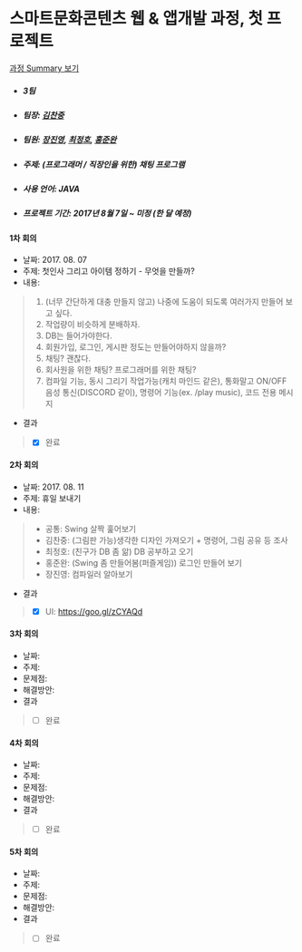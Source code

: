 # 스마트문화콘텐츠 웹 & 앱개발 과정, 첫 프로젝트 #
[과정 Summary 보기](https://chanjungkim.github.io/study/androidstudy/)
* ##### 3팀
* ##### 팀장: [김찬중](https://www.linkedin.com/in/chanjungkim/)
* ##### 팀원: [장진영](https://github.com/jinyoung1105), [최정호](https://github.com/odoria), [홍준완](https://github.com/hongjunwan) 
* ##### 주제: (프로그래머 / 직장인을 위한) 채팅 프로그램
* ##### 사용 언어: JAVA
* ##### 프로젝트 기간: 2017년 8월 7일 ~ 미정 (한 달 예정)

#### 1차 회의
* 날짜: 2017. 08. 07
* 주제: 첫인사 그리고 아이템 정하기 - 무엇을 만들까?
* 내용:
> 1. (너무 간단하게 대충 만들지 않고) 나중에 도움이 되도록 여러가지 만들어 보고 싶다.
> 2. 작업량이 비슷하게 분배하자.
> 3. DB는 들어가야한다.
> 4. 회원가입, 로그인, 게시판 정도는 만들어야하지 않을까?
> 5. 채팅? 괜찮다.
> 6. 회사원을 위한 채팅? 프로그래머를 위한 채팅?
> 7. 컴파일 기능, 동시 그리기 작업가능(캐치 마인드 같은), 통화말고 ON/OFF 음성 통신(DISCORD 같이), 명령어 기능(ex. /play music), 코드 전용 메시지
* 결과
> - [X] 완료

#### 2차 회의
* 날짜: 2017. 08. 11
* 주제: 휴일 보내기
* 내용: 
> * 공통: Swing 살짝 훑어보기
> * 김찬중: (그림판 가능)생각한 디자인 가져오기 + 명령어, 그림 공유 등 조사
> * 최정호: (친구가 DB 좀 앎) DB 공부하고 오기
> * 홍준완: (Swing 좀 만들어봄(퍼즐게임)) 로그인 만들어 보기
> * 장진영: 컴파일러 알아보기
* 결과
> - [X] UI: https://goo.gl/zCYAQd

#### 3차 회의
* 날짜: 
* 주제: 
* 문제점: 
* 해결방안: 
* 결과
> - [ ] 완료

#### 4차 회의
* 날짜: 
* 주제: 
* 문제점: 
* 해결방안:
* 결과
> - [ ] 완료

#### 5차 회의
* 날짜: 
* 주제: 
* 문제점: 
* 해결방안:
* 결과
> - [ ] 완료
